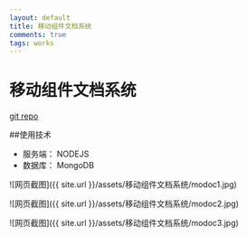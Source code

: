 ```yaml
---
layout: default
title: 移动组件文档系统
comments: true
tags: works
---
```

#  移动组件文档系统

[git repo](https://github.com/mo-doc/mo-server-ex)


##使用技术

- 服务端： NODEJS
- 数据库： MongoDB



![网页截图]({{ site.url }}/assets/移动组件文档系统/modoc1.jpg)

![网页截图]({{ site.url }}/assets/移动组件文档系统/modoc2.jpg)

![网页截图]({{ site.url }}/assets/移动组件文档系统/modoc3.jpg)








